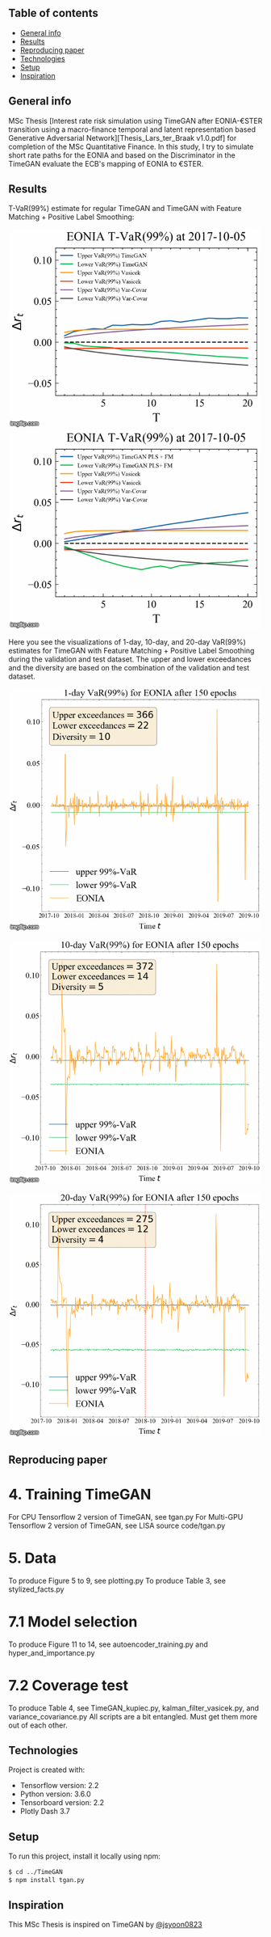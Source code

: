## Table of contents
* [General info](#general-info)
* [Results](#results)
* [Reproducing paper](#reproducing-paper)
* [Technologies](#technologies)
* [Setup](#setup)
* [Inspiration](#inspiration)

## General info

MSc Thesis [Interest rate risk simulation using TimeGAN after EONIA-€STER transition using a macro-finance temporal and latent representation based Generative Adversarial Network][Thesis_Lars_ter_Braak v1.0.pdf] for completion of the MSc Quantitative Finance. In this study, I try to simulate short rate paths for the EONIA and based on the Discriminator in the TimeGAN evaluate the ECB's mapping of EONIA to €STER.

## Results

T-VaR(99%) estimate for regular TimeGAN and TimeGAN with Feature Matching + Positive Label Smoothing:

![](Figures/Normal_TimeGAN_T_VaR.gif) ![](Figures/PLS_FM_TimeGAN_T_VaR.gif)

Here you see the visualizations of 1-day, 10-day, and 20-day VaR(99%) estimates for TimeGAN with Feature Matching + Positive Label Smoothing during the validation and test dataset. The upper and lower exceedances and the diversity are based on the combination of the validation and test dataset.

![](Figures/1_day_VaR_PLS_FM.gif)

![](Figures/10_day_VaR_PLS_FM.gif)

![](Figures/20_day_VaR_PLS_FM.gif)

## Reproducing paper

# 4. Training TimeGAN

For CPU Tensorflow 2 version of TimeGAN, see tgan.py
For Multi-GPU Tensorflow 2 version of TimeGAN, see LISA source code/tgan.py 

# 5. Data 

To produce Figure 5 to 9, see plotting.py
To produce Table 3, see stylized_facts.py

# 7.1 Model selection

To produce Figure 11 to 14, see autoencoder_training.py and hyper_and_importance.py

# 7.2 Coverage test

To produce Table 4, see TimeGAN_kupiec.py, kalman_filter_vasicek.py, and variance_covariance.py
All scripts are a bit entangled. Must get them more out of each other.

## Technologies

Project is created with:
* Tensorflow version: 2.2
* Python version: 3.6.0
* Tensorboard version: 2.2
* Plotly Dash 3.7

## Setup

To run this project, install it locally using npm:

```
$ cd ../TimeGAN
$ npm install tgan.py 
```

## Inspiration

This MSc Thesis is inspired on TimeGAN by [@jsyoon0823](https://github.com/jsyoon0823/TimeGAN)
